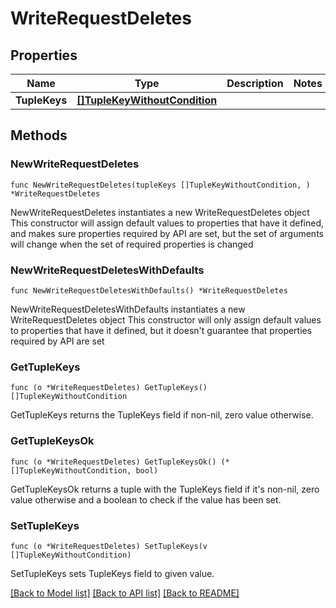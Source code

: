 # WriteRequestDeletes

## Properties

Name | Type | Description | Notes
------------ | ------------- | ------------- | -------------
**TupleKeys** | [**[]TupleKeyWithoutCondition**](TupleKeyWithoutCondition.md) |  | 

## Methods

### NewWriteRequestDeletes

`func NewWriteRequestDeletes(tupleKeys []TupleKeyWithoutCondition, ) *WriteRequestDeletes`

NewWriteRequestDeletes instantiates a new WriteRequestDeletes object
This constructor will assign default values to properties that have it defined,
and makes sure properties required by API are set, but the set of arguments
will change when the set of required properties is changed

### NewWriteRequestDeletesWithDefaults

`func NewWriteRequestDeletesWithDefaults() *WriteRequestDeletes`

NewWriteRequestDeletesWithDefaults instantiates a new WriteRequestDeletes object
This constructor will only assign default values to properties that have it defined,
but it doesn't guarantee that properties required by API are set

### GetTupleKeys

`func (o *WriteRequestDeletes) GetTupleKeys() []TupleKeyWithoutCondition`

GetTupleKeys returns the TupleKeys field if non-nil, zero value otherwise.

### GetTupleKeysOk

`func (o *WriteRequestDeletes) GetTupleKeysOk() (*[]TupleKeyWithoutCondition, bool)`

GetTupleKeysOk returns a tuple with the TupleKeys field if it's non-nil, zero value otherwise
and a boolean to check if the value has been set.

### SetTupleKeys

`func (o *WriteRequestDeletes) SetTupleKeys(v []TupleKeyWithoutCondition)`

SetTupleKeys sets TupleKeys field to given value.



[[Back to Model list]](../README.md#documentation-for-models) [[Back to API list]](../README.md#documentation-for-api-endpoints) [[Back to README]](../README.md)


